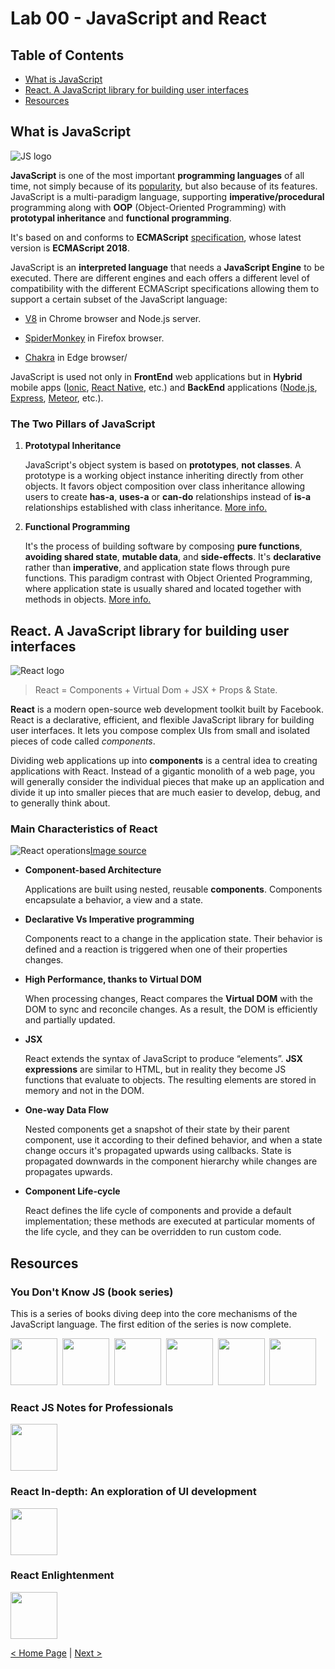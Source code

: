 
# Lab 00 - JavaScript and React

## Table of Contents

* [What is JavaScript](#what-is-javascript)
* [React. A JavaScript library for building user interfaces](#react.-a-javascript-library-for-building-user-interfaces)
* [Resources](#resources)

## What is JavaScript

![JS logo](https://raw.githubusercontent.com/Albarian/openathonFY19/master/resources/images/jsLogo.png)

**JavaScript** is one of the most important **programming languages**
of all time, not simply because of its
[popularity](https://www.tiobe.com/tiobe-index), but also because of
its features.  JavaScript is a multi-paradigm language, supporting
**imperative/procedural** programming along with **OOP**
(Object-Oriented Programming) with **prototypal inheritance**
and **functional programming**.

It's based on and conforms to **ECMAScript**
[specification](https://www.ecma-international.org/publications/files/ECMA-ST/Ecma-262.pdf),
whose latest version is **ECMAScript 2018**.

JavaScript is an **interpreted language** that needs a **JavaScript
Engine** to be executed.  There are different engines and each offers
a different level of compatibility with the different ECMAScript
specifications allowing them to support a certain subset of the
JavaScript language:

* [V8](https://developers.google.com/v8/) in Chrome browser and
  Node.js server.

* [SpiderMonkey](https://developer.mozilla.org/en-US/docs/Mozilla/Projects/SpiderMonkey)
  in Firefox browser.

* [Chakra](https://github.com/Microsoft/ChakraCore) in Edge browser/

JavaScript is used not only in **FrontEnd** web applications but in
**Hybrid** mobile apps ([Ionic](https://ionicframework.com/), [React
Native](http://www.reactnative.com/), etc.) and **BackEnd**
applications ([Node.js](https://nodejs.org/),
[Express](https://www.express.com/),
[Meteor](https://www.meteor.com/), etc.).

### The Two Pillars of JavaScript

1. **Prototypal Inheritance**

    JavaScript's object system is based on **prototypes**, **not
    classes**.  A prototype is a working object instance inheriting
    directly from other objects.  It favors object composition over
    class inheritance allowing users to create **has-a**, **uses-a**
    or **can-do** relationships instead of **is-a** relationships
    established with class inheritance.  [More
    info.](https://medium.com/javascript-scene/master-the-javascript-interview-what-s-the-difference-between-class-prototypal-inheritance-e4cd0a7562e9)

2. **Functional Programming**

    It's the process of building software by composing **pure
    functions**, **avoiding shared state**, **mutable data**, and
    **side-effects**.  It's **declarative** rather than
    **imperative**, and application state flows through pure
    functions.  This paradigm contrast with Object Oriented
    Programming, where application state is usually shared and located
    together with methods in objects.  [More
    info.](https://medium.com/javascript-scene/master-the-javascript-interview-what-is-functional-programming-7f218c68b3a0)

## React. A JavaScript library for building user interfaces

![React logo](https://upload.wikimedia.org/wikipedia/commons/thumb/a/a7/React-icon.svg/512px-React-icon.svg.png)

> React = Components + Virtual Dom + JSX + Props & State.

**React** is a modern open-source web development toolkit built by Facebook.
React is a declarative, efficient, and flexible JavaScript library for
building user interfaces. It lets you compose complex UIs from small
and isolated pieces of code called *components*.

Dividing web applications up into **components** is a central idea to
creating applications with React. Instead of a gigantic monolith of
a web page, you will generally consider the individual pieces that
make up an application and divide it up into smaller pieces that
are much easier to develop, debug, and to generally think about.

### Main Characteristics of React

![React operations](https://www.ibm.com/developerworks/library/wa-react-intro/figure1.png)[Image source](https://www.ibm.com/developerworks/library/wa-react-intro/index.html)

* **Component-based Architecture**

    Applications are built using nested, reusable **components**.
    Components encapsulate a behavior, a view and a state.

* **Declarative Vs Imperative programming**

    Components react to a change in the application state.  Their
    behavior is defined and a reaction is triggered when one of their
    properties changes.

* **High Performance, thanks to Virtual DOM**

    When processing changes, React compares the **Virtual DOM** with
    the DOM to sync and reconcile changes.  As a result, the DOM is
    efficiently and partially updated.

* **JSX**

    React extends the syntax of JavaScript to produce “elements”.
    **JSX expressions** are similar to HTML, but in reality they
    become JS functions that evaluate to objects.  The resulting
    elements are stored in memory and not in the DOM.

* **One-way Data Flow**

    Nested components get a snapshot of their state by their parent
    component, use it according to their defined behavior, and when a
    state change occurs it's propagated upwards using callbacks.
    State is propagated downwards in the component hierarchy while
    changes are propagates upwards.

* **Component Life-cycle**

    React defines the life cycle of components and provide a default
    implementation; these methods are executed at particular moments
    of the life cycle, and they can be overridden to run custom code.

## Resources

### You Don't Know JS (book series)

This is a series of books diving deep into the core mechanisms of the
JavaScript language.  The first edition of the series is now complete.

<a href="http://www.ebooks.com/1993212/you-don-t-know-js-up-going/simpson-kyle/"><img src="https://i2.ebkimg.com/previews/001/001993/001993212/001993212-hq-168-80.jpg" width="75"></a>&nbsp;
<a href="http://www.ebooks.com/1647631/you-don-t-know-js-scope-closures/simpson-kyle/"><img src="https://i1.ebkimg.com/previews/001/001647/001647631/001647631-hq-168-80.jpg" width="75"></a>&nbsp;
<a href="http://www.ebooks.com/1734321/you-don-t-know-js-this-object-prototypes/simpson-kyle/"><img src="https://i1.ebkimg.com/previews/001/001734/001734321/001734321-hq-168-80.jpg" width="75"></a>&nbsp;
<a href="http://www.ebooks.com/1935541/you-don-t-know-js-types-grammar/simpson-kyle/"><img src="https://i1.ebkimg.com/previews/001/001935/001935541/001935541-hq-168-80.jpg" width="75"></a>&nbsp;
<a href="http://www.ebooks.com/1977375/you-don-t-know-js-async-performance/simpson-kyle/"><img src="https://i0.ebkimg.com/previews/001/001977/001977375/001977375-hq-168-80.jpg" width="75"></a>&nbsp;
<a href="http://www.ebooks.com/2481820/you-don-t-know-js-es6-beyond/simpson-kyle/"><img src="https://i0.ebkimg.com/previews/002/002481/002481820/002481820-hq-168-80.jpg" width="75"></a>

### React JS Notes for Professionals

<a href="https://goalkicker.com/ReactJSBook/"><img src="https://goalkicker.com/ReactJSBook/ReactJSGrow.png" width="75"></a>

### React In-depth: An exploration of UI development

<a href="https://www.gitbook.com/download/pdf/book/developmentarc/react-indepth"><img src="https://images.gr-assets.com/books/1474470756l/32173968.jpg" width="75"></a>

### React Enlightenment

<a href="https://www.gitbook.com/download/pdf/book/frontendmasters/react-enlightenment"><img src="https://i.pinimg.com/originals/6e/1f/3f/6e1f3f8de55cb2def135cca9c8865efe.png" width="75"></a>

[< Home Page](../..) | [Next >](../lab-01)

